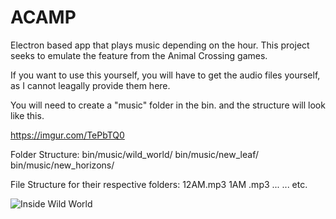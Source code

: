 # ACAMP

Electron based app that plays music depending on the hour.
This project seeks to emulate the feature from the Animal Crossing games.

If you want to use this yourself, you will have to get the audio files yourself,
as I cannot leagally provide them here. 

You will need to create a "music" folder in the bin. and the structure will look like this.

https://imgur.com/TePbTQ0

Folder Structure:
  bin/music/wild_world/
  bin/music/new_leaf/
  bin/music/new_horizons/
  
File Structure for their respective folders:
  12AM.mp3
  1AM .mp3
  ...
  ...
  etc.
  
  ![Inside Wild World](https://imgur.com/EO4FzaC)
  
